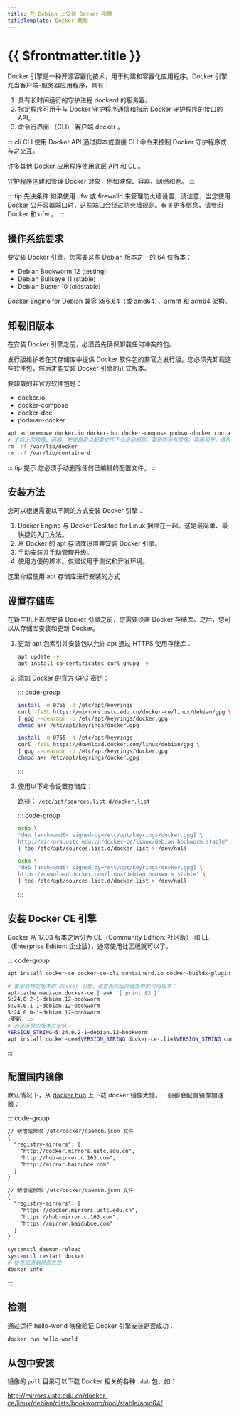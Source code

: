 ```yaml
---
title: 在 Debian 上安装 Docker 引擎
titleTemplate: Docker 教程
---
```


# {{ $frontmatter.title }}

Docker 引擎是一种开源容器化技术，用于构建和容器化应用程序。Docker 引擎充当客户端-服务器应用程序，具有：

1. 具有长时间运行的守护进程 dockerd 的服务器。
2. 指定程序可用于与 Docker 守护程序通信和指示 Docker 守护程序的接口的 API。
3. 命令行界面 （CLI） 客户端 docker 。

::: cli
CLI 使用 Docker API 通过脚本或直接 CLI 命令来控制 Docker 守护程序或与之交互。

许多其他 Docker 应用程序使用底层 API 和 CLI。

守护程序创建和管理 Docker 对象，例如映像、容器、网络和卷。
:::

::: tip 先决条件
如果使用 ufw 或 firewalld 来管理防火墙设置，请注意，当您使用 Docker 公开容器端口时，这些端口会绕过防火墙规则。有关更多信息，请参阅 Docker 和 ufw 。
:::

## 操作系统要求

要安装 Docker 引擎，您需要这些 Debian 版本之一的 64 位版本：

- Debian Bookworm 12 (testing)
- Debian Bullseye 11 (stable)
- Debian Buster 10 (oldstable)

Docker Engine for Debian 兼容 x86_64（或 amd64）、armhf 和 arm64 架构。

## 卸载旧版本

在安装 Docker 引擎之前，必须首先确保卸载任何冲突的包。

发行版维护者在其存储库中提供 Docker 软件包的非官方发行版。您必须先卸载这些软件包，然后才能安装 Docker 引擎的正式版本。

要卸载的非官方软件包是：

- docker.io
- docker-compose
- docker-doc
- podman-docker

```bash
apt autoremove docker.io docker-doc docker-compose podman-docker containerd runc --purge
# 主机上的映像、容器、卷或自定义配置文件不会自动删除。要删除所有映像、容器和卷，请执行以下操作：
rm -rf /var/lib/docker
rm -rf /var/lib/containerd
```

::: tip 提示
您必须手动删除任何已编辑的配置文件。
:::

## 安装方法

您可以根据需要以不同的方式安装 Docker 引擎：

1. Docker Engine 与 Docker Desktop for Linux 捆绑在一起。这是最简单、最快捷的入门方法。
2. 从 Docker 的 apt 存储库设置并安装 Docker 引擎。
3. 手动安装并手动管理升级。
4. 使用方便的脚本。仅建议用于测试和开发环境。

这里介绍使用 apt 存储库进行安装的方式

## 设置存储库

在新主机上首次安装 Docker 引擎之前，您需要设置 Docker 存储库。之后，您可以从存储库安装和更新 Docker。

1. 更新 apt 包索引并安装包以允许 apt 通过 HTTPS 使用存储库：

   ```bash
   apt update -y
   apt install ca-certificates curl gnupg -y
   ```

2. 添加 Docker 的官方 GPG 密钥：

   ::: code-group

   ```bash [中科大]
   install -m 0755 -d /etc/apt/keyrings
   curl -fsSL https://mirrors.ustc.edu.cn/docker-ce/linux/debian/gpg \
   | gpg --dearmor -o /etc/apt/keyrings/docker.gpg
   chmod a+r /etc/apt/keyrings/docker.gpg
   ```

   ```bash [官网]
   install -m 0755 -d /etc/apt/keyrings
   curl -fsSL https://download.docker.com/linux/debian/gpg \
   | gpg --dearmor -o /etc/apt/keyrings/docker.gpg
   chmod a+r /etc/apt/keyrings/docker.gpg
   ```

   :::

3. 使用以下命令设置存储库：

   路径： `/etc/apt/sources.list.d/docker.list`

   ::: code-group

   ```bash [中科大]
   echo \
   "deb [arch=amd64 signed-by=/etc/apt/keyrings/docker.gpg] \
   http://mirrors.ustc.edu.cn/docker-ce/linux/debian bookworm stable" \
   | tee /etc/apt/sources.list.d/docker.list > /dev/null
   ```

   ```bash [官网]
   echo \
   "deb [arch=amd64 signed-by=/etc/apt/keyrings/docker.gpg] \
   https://download.docker.com/linux/debian bookworm stable" \
   | tee /etc/apt/sources.list.d/docker.list > /dev/null
   ```

   :::

## 安装 Docker CE 引擎

Docker 从 17.03 版本之后分为 CE（Community Edition: 社区版） 和 EE（Enterprise Edition: 企业版），通常使用社区版就可以了。

::: code-group

```bash [最近]
apt install docker-ce docker-ce-cli containerd.io docker-buildx-plugin docker-compose-plugin
```

```bash [指定版本]
# 要安装特定版本的 Docker 引擎，请首先列出存储库中的可用版本：
apt-cache madison docker-ce | awk '{ print $3 }'
5:24.0.2-1~debian.12~bookworm
5:24.0.1-1~debian.12~bookworm
5:24.0.0-1~debian.12~bookworm
<更新...>
# 选择所需的版本并安装：
VERSION_STRING=5:24.0.2-1~debian.12~bookworm
apt install docker-ce=$VERSION_STRING docker-ce-cli=$VERSION_STRING containerd.io docker-buildx-plugin docker-compose-plugin
```

:::

## 配置国内镜像

默认情况下，从 [docker hub](https://hub.docker.com/) 上下载 docker 镜像太慢。一般都会配置镜像加速器：

::: code-group

```txt [http]
// 新增或修改 /etc/docker/daemon.json 文件
{
  "registry-mirrors": [
    "http://docker.mirrors.ustc.edu.cn",
    "http://hub-mirror.c.163.com",
    "http://mirror.baidubce.com"
  ]
}
```

```txt [https]
// 新增或修改 /etc/docker/daemon.json 文件
{
  "registry-mirrors": [
    "https://docker.mirrors.ustc.edu.cn",
    "https://hub-mirror.c.163.com",
    "https://mirror.baidubce.com"
  ]
}
```

```bash [执行]
systemctl daemon-reload
systemctl restart docker
# 检查加速器是否生效
docker info
```

:::

## 检测

通过运行 hello-world 映像验证 Docker 引擎安装是否成功：

```bash
docker run hello-world
```

## 从包中安装

镜像的 `poll` 目录可以下载 Docker 相关的各种 `.deb` 包，如：

http://mirrors.ustc.edu.cn/docker-ce/linux/debian/dists/bookworm/pool/stable/amd64/
